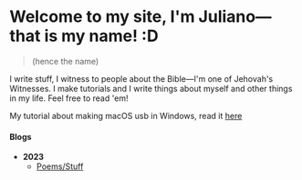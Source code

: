 # Welcome to my site, I'm Juliano—that is my name! :D
> (hence the name)

I write stuff, I witness to people about the Bible—I'm one of Jehovah's Witnesses. I make tutorials and I write things about myself and other things in my life. Feel free to read 'em!

My tutorial about making macOS usb in Windows, read it [here](extra/macusb_tutorial.md)
#### Blogs
- **2023**
  - [Poems/Stuff](blogs/poems.md)
